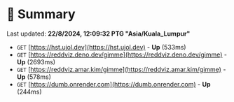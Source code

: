 # 📖 Summary
Last updated: **22/8/2024, 12:09:32 PTG "Asia/Kuala_Lumpur"**

- `GET` [https://hst.ujol.dev](https://hst.ujol.dev) - **Up** (533ms)
- `GET` [https://reddviz.deno.dev/gimme](https://reddviz.deno.dev/gimme) - **Up** (2693ms)
- `GET` [https://reddviz.amar.kim/gimme](https://reddviz.amar.kim/gimme) - **Up** (578ms)
- `GET` [https://dumb.onrender.com](https://dumb.onrender.com) - **Up** (244ms)
